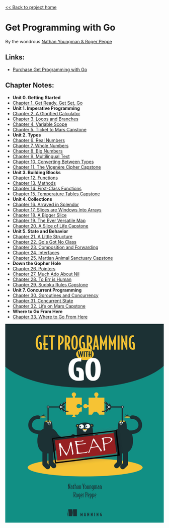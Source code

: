 [&lt;&lt; Back to project home](../README.md)

# Get Programming with Go

By the wondrous [Nathan Youngman & Roger Peppe](https://nathany.com/)

## Links:

- [Purchase Get Programming with Go](https://www.manning.com/books/get-programming-with-go)

## Chapter Notes:

- **Unit 0. Getting Started**
- [Chapter 1. Get Ready, Get Set, Go](ch01-get-ready-get-set-go.md)
- **Unit 1. Imperative Programming**
- [Chapter 2. A Glorified Calculator](ch02-a-glorified-calculator.md)
- [Chapter 3. Loops and Branches](ch03-loops-and-branches.md)
- [Chapter 4. Variable Scope](ch04-variable-scope.md)
- [Chapter 5. Ticket to Mars Capstone](ch05-ticket-to-mars-capstone.md)
- **Unit 2. Types**
- [Chapter 6. Real Numbers](ch06-real-numbers.md)
- [Chapter 7. Whole Numbers](ch07-whole-numbers.md)
- [Chapter 8. Big Numbers](ch08-big-numbers.md)
- [Chapter 9. Multilingual Text](ch09-multilingual-text.md)
- [Chapter 10. Converting Between Types](ch10-converting-between-types.md)
- [Chapter 11. The Vigenère Cipher Capstone](ch11-the-vigen-re-cipher-capstone.md)
- **Unit 3. Building Blocks**
- [Chapter 12. Functions](ch12-functions.md)
- [Chapter 13. Methods](ch13-methods.md)
- [Chapter 14. First-Class Functions](ch14-first-class-functions.md)
- [Chapter 15. Temperature Tables Capstone](ch15-temperature-tables-capstone.md)
- **Unit 4. Collections**
- [Chapter 16. Arrayed in Splendor](ch16-arrayed-in-splendor.md)
- [Chapter 17. Slices are Windows Into Arrays](ch17-slices-are-windows-into-arrays.md)
- [Chapter 18. A Bigger Slice](ch18-a-bigger-slice.md)
- [Chapter 19. The Ever Versatile Map](ch19-the-ever-versatile-map.md)
- [Chapter 20. A Slice of Life Capstone](ch20-a-slice-of-life-capstone.md)
- **Unit 5. State and Behavior**
- [Chapter 21. A Little Structure](ch21-a-little-structure.md)
- [Chapter 22. Go's Got No Class](ch22-gos-got-no-class.md)
- [Chapter 23. Composition and Forwarding](ch23-composition-and-forwarding.md)
- [Chapter 24. Interfaces](ch24-interfaces.md)
- [Chapter 25. Martian Animal Sanctuary Capstone](ch25-martian-animal-sanctuary-capstone.md)
- **Down the Gopher Hole**
- [Chapter 26. Pointers](ch26-pointers.md)
- [Chapter 27. Much Ado About Nil](ch27-much-ado-about-nil.md)
- [Chapter 28. To Err is Human](ch28-to-err-is-human.md)
- [Chapter 29. Sudoku Rules Capstone](ch29-sudoku-rules-capstone.md)
- **Unit 7. Concurrent Programming**
- [Chapter 30. Goroutines and Concurrency](ch30-goroutines-and-concurrency.md)
- [Chapter 31. Concurrent State](ch31-concurrent-state.md)
- [Chapter 32. Life on Mars Capstone](ch32-life-on-mars-capstone.md)
- **Where to Go From Here**
- [Chapter 33. Where to Go From Here](ch33-where-to-go-from-here.md)

![book cover](cover.png)